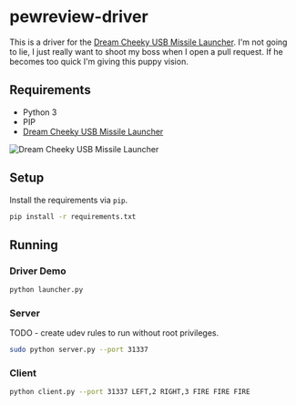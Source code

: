 # pewreview-driver

This is a driver for the [Dream Cheeky USB Missile Launcher](https://www.alibaba.com/product-detail/Dream-Cheeky-8A1C2B-USB-Missile-Launcher_119093330.html).
I'm not going to lie, I just really want to shoot my boss when I open a pull request. If he becomes too quick I'm giving this puppy vision.

## Requirements

* Python 3
* PIP
* [Dream Cheeky USB Missile Launcher](https://www.alibaba.com/product-detail/Dream-Cheeky-8A1C2B-USB-Missile-Launcher_119093330.html)

![Dream Cheeky USB Missile Launcher](https://sc02.alicdn.com/kf/HTB1BuKvKVXXXXcwXVXXq6xXFXXXg/Dream-Cheeky-8A1C2B-USB-Missile-Launcher.jpg)

## Setup

Install the requirements via `pip`.

```bash
pip install -r requirements.txt
```

## Running

### Driver Demo

```bash
python launcher.py
```

### Server

TODO - create udev rules to run without root privileges.

```bash
sudo python server.py --port 31337
```

### Client

```bash
python client.py --port 31337 LEFT,2 RIGHT,3 FIRE FIRE FIRE
```

